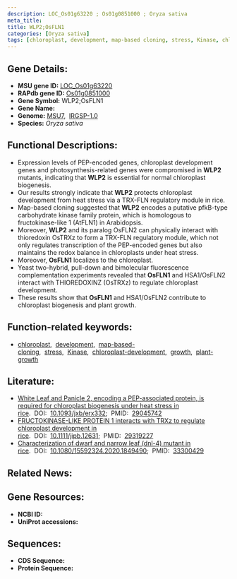 ```yaml
---
description: LOC_Os01g63220 ; Os01g0851000 ; Oryza sativa
meta_title:
title: WLP2;OsFLN1
categories: [Oryza sativa]
tags: [chloroplast, development, map-based cloning, stress, Kinase, chloroplast development, growth, plant growth]
---
```


## Gene Details:
- **MSU gene ID:** [LOC_Os01g63220](http://rice.uga.edu/cgi-bin/ORF_infopage.cgi?orf=LOC_Os01g63220)  
- **RAPdb gene ID:** [Os01g0851000](https://rapdb.dna.affrc.go.jp/locus/?name=Os01g0851000)  
- **Gene Symbol:** WLP2;OsFLN1
- **Gene Name:**
- **Genome:**  [MSU7](http://rice.uga.edu/),&nbsp;&nbsp;[IRGSP-1.0](https://rapdb.dna.affrc.go.jp/download/irgsp1.html)
- **Species:** *Oryza sativa*

## Functional Descriptions:
   - Expression levels of PEP-encoded genes, chloroplast development genes and photosynthesis-related genes were compromised in **WLP2** mutants, indicating that **WLP2** is essential for normal chloroplast biogenesis.
   - Our results strongly indicate that **WLP2** protects chloroplast development from heat stress via a TRX-FLN regulatory module in rice.
   - Map-based cloning suggested that **WLP2** encodes a putative pfkB-type carbohydrate kinase family protein, which is homologous to fructokinase-like 1 (AtFLN1) in Arabidopsis.
   - Moreover, **WLP2** and its paralog OsFLN2 can physically interact with thioredoxin OsTRXz to form a TRX-FLN regulatory module, which not only regulates transcription of the PEP-encoded genes but also maintains the redox balance in chloroplasts under heat stress.
   - Moreover, **OsFLN1** localizes to the chloroplast.
   - Yeast two-hybrid, pull-down and bimolecular fluorescence complementation experiments revealed that **OsFLN1** and HSA1/OsFLN2 interact with THIOREDOXINZ (OsTRXz) to regulate chloroplast development.
   - These results show that **OsFLN1** and HSA1/OsFLN2 contribute to chloroplast biogenesis and plant growth.

## Function-related keywords:
   - [chloroplast](/tags/chloroplast/),&nbsp;&nbsp;[development](/tags/development/),&nbsp;&nbsp;[map-based-cloning](/tags/map-based-cloning/),&nbsp;&nbsp;[stress](/tags/stress/),&nbsp;&nbsp;[Kinase](/tags/Kinase/),&nbsp;&nbsp;[chloroplast-development](/tags/chloroplast-development/),&nbsp;&nbsp;[growth](/tags/growth/),&nbsp;&nbsp;[plant-growth](/tags/plant-growth/)

## Literature:
   - [White Leaf and Panicle 2, encoding a PEP-associated protein, is required for chloroplast biogenesis under heat stress in rice](https://www.doi.org/10.1093/jxb/erx332).&nbsp;&nbsp;DOI:&nbsp;&nbsp;[10.1093/jxb/erx332](https://www.doi.org/10.1093/jxb/erx332);&nbsp;&nbsp;PMID:&nbsp;&nbsp;[29045742](https://pubmed.ncbi.nlm.nih.gov/29045742/)
   - [FRUCTOKINASE-LIKE PROTEIN 1 interacts with TRXz to regulate chloroplast development in rice](https://www.doi.org/10.1111/jipb.12631).&nbsp;&nbsp;DOI:&nbsp;&nbsp;[10.1111/jipb.12631](https://www.doi.org/10.1111/jipb.12631);&nbsp;&nbsp;PMID:&nbsp;&nbsp;[29319227](https://pubmed.ncbi.nlm.nih.gov/29319227/)
   - [Characterization of dwarf and narrow leaf (dnl-4) mutant in rice](https://www.doi.org/10.1080/15592324.2020.1849490).&nbsp;&nbsp;DOI:&nbsp;&nbsp;[10.1080/15592324.2020.1849490](https://www.doi.org/10.1080/15592324.2020.1849490);&nbsp;&nbsp;PMID:&nbsp;&nbsp;[33300429](https://pubmed.ncbi.nlm.nih.gov/33300429/)

## Related News:

## Gene Resources:
- **NCBI ID:**  []()
- **UniProt accessions:** [](https://www.uniprot.org/uniprotkb//entry)

## Sequences:
- **CDS Sequence:**
- **Protein Sequence:**

